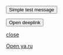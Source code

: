 <script>
function simpleTest() {
    window.webkit.messageHandlers.test.postMessage("Hello, world!");
}
function openDeeplink() {
    window.open("companionapp://host")    
}
</script>


<button onclick="simpleTest()">Simple test message</button>

<button onclick="openDeeplink()">Open deeplink</button>

<a href="javascript:close_window();">close</a>

<a href="https://ya.ru">Open ya.ru</a>
